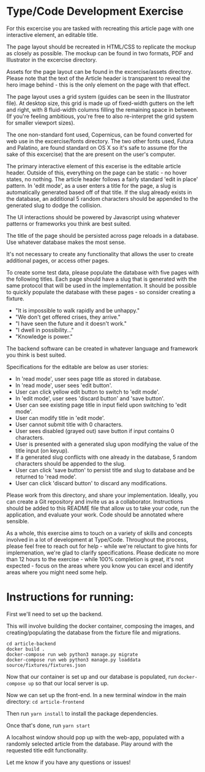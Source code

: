 # Type/Code Development Exercise

For this excercise you are tasked with recreating this article page with one interactive element, an editable title.

The page layout should be recreated in HTML/CSS to replicate the mockup as closely as possible. The mockup can be found in two formats, PDF and Illustrator in the excercise directory.

Assets for the page layout can be found in the excercise/assets directory. Please note that the text of the Article header is transparent to reveal the hero image behind - this is the only element on the page with that effect.

The page layout uses a grid system (guides can be seen in the Illustrator file). At desktop size, this grid is made up of fixed-width gutters on the left and right, with 8 fluid-width columns filling the remaining space in between. (If you're feeling ambitious, you're free to also re-interpret the grid system for smaller viewport sizes).

The one non-standard font used, Copernicus, can be found converted for web use in the excercise/fonts directory. The two other fonts used, Futura and Palatino, are found standard on OS X so it's safe to assume (for the sake of this excercise) that the are present on the user's computer.

The primary interactive element of this excerise is the editable article header. Outside of this, everything on the page can be static - no hover states, no nothing. The article header follows a fairly standard 'edit in place' pattern. In 'edit mode', as a user enters a title for the page, a slug is automatically generated based off of that title. If the slug already exists in the database, an additional 5 random characters should be appended to the generated slug to dodge the collision.

The UI interactions should be powered by Javascript using whatever patterns or frameworks you think are best suited.

The title of the page should be persisted across page reloads in a database. Use whatever database makes the most sense.

It's not necessary to create any functionality that allows the user to create additional pages, or access other pages.

To create some test data, please populate the database with five pages with the following titles. Each page should have a slug that is generated with the same protocol that will be used in the implementation. It should be possible to quickly populate the database with these pages - so consider creating a fixture.

- "It is impossible to walk rapidly and be unhappy."
- "We don't get offered crises, they arrive."
- "I have seen the future and it doesn't work."
- "I dwell in possibility..."
- "Knowledge is power."

The backend software can be created in whatever language and framework you think is best suited.

Specifications for the editable are below as user stories:

- In 'read mode', user sees page title as stored in database.
- In 'read mode', user sees 'edit button'.
- User can click yellow edit button to switch to 'edit mode'.
- In 'edit mode', user sees 'discard button' and 'save button'.
- User can see existing page title in input field upon switching to 'edit mode'.
- User can modify title in 'edit mode'.
- User cannot submit title with 0 characters.
- User sees disabled (grayed out) save button if input contains 0 characters.
- User is presented with a generated slug upon modifying the value of the title input (on keyup).
- If a generated slug conflicts with one already in the database, 5 random characters should be appended to the slug.
- User can click 'save button' to persist title and slug to database and be returned to 'read mode'.
- User can click 'discard button' to discard any modifications.


Please work from this directory, and share your implementation. Ideally, you can create a Git repository and invite us as a collaborator. Instructions should be added to this README file that allow us to take your code, run the application, and evaluate your work. Code should be annotated where sensible.

As a whole, this exercise aims to touch on a variety of skills and concepts involved in a lot of development at Type/Code. Throughout the process, please feel free to reach out for help - while we're reluctant to give hints for implemenation, we're glad to clarify specifications. Please dedicate no more than 12 hours to the exercise - while 100% completion is great, it's not expected - focus on the areas where you know you can excel and identify areas where you might need some help.



# Instructions for running:

First we'll need to set up the backend.

This will involve building the docker container, composing the images, and creating/populating the database from the fixture file and migrations.

```
cd article-backend
docker build .
docker-compose run web python3 manage.py migrate
docker-compose run web python3 manage.py loaddata source/fixtures/fixtures.json
```

Now that our container is set up and our database is populated, run
```docker-compose up```
so that our local server is up.


Now we can set up the front-end.  In a new terminal window in the main directory:
```cd article-frontend```

Then run ```yarn install``` to install the package dependencies.

Once that's done, run ```yarn start```

A localhost window should pop up with the web-app, populated with a randomly selected article from the database.  Play around with the requested title edit functionality.

Let me know if you have any questions or issues!
